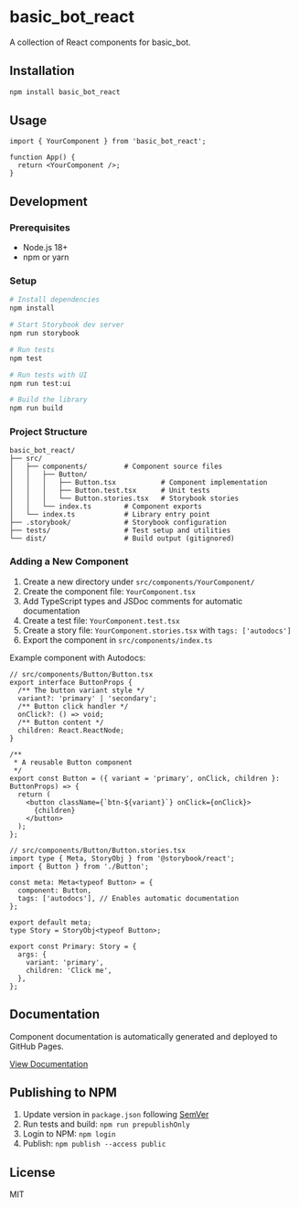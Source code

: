 # basic_bot_react

A collection of React components for basic_bot.

## Installation

```bash
npm install basic_bot_react
```

## Usage

```tsx
import { YourComponent } from 'basic_bot_react';

function App() {
  return <YourComponent />;
}
```

## Development

### Prerequisites

- Node.js 18+
- npm or yarn

### Setup

```bash
# Install dependencies
npm install

# Start Storybook dev server
npm run storybook

# Run tests
npm test

# Run tests with UI
npm run test:ui

# Build the library
npm run build
```

### Project Structure

```
basic_bot_react/
├── src/
│   ├── components/         # Component source files
│   │   ├── Button/
│   │   │   ├── Button.tsx           # Component implementation
│   │   │   ├── Button.test.tsx      # Unit tests
│   │   │   └── Button.stories.tsx   # Storybook stories
│   │   └── index.ts        # Component exports
│   └── index.ts            # Library entry point
├── .storybook/             # Storybook configuration
├── tests/                  # Test setup and utilities
└── dist/                   # Build output (gitignored)
```

### Adding a New Component

1. Create a new directory under `src/components/YourComponent/`
2. Create the component file: `YourComponent.tsx`
3. Add TypeScript types and JSDoc comments for automatic documentation
4. Create a test file: `YourComponent.test.tsx`
5. Create a story file: `YourComponent.stories.tsx` with `tags: ['autodocs']`
6. Export the component in `src/components/index.ts`

Example component with Autodocs:

```tsx
// src/components/Button/Button.tsx
export interface ButtonProps {
  /** The button variant style */
  variant?: 'primary' | 'secondary';
  /** Button click handler */
  onClick?: () => void;
  /** Button content */
  children: React.ReactNode;
}

/**
 * A reusable Button component
 */
export const Button = ({ variant = 'primary', onClick, children }: ButtonProps) => {
  return (
    <button className={`btn-${variant}`} onClick={onClick}>
      {children}
    </button>
  );
};
```

```tsx
// src/components/Button/Button.stories.tsx
import type { Meta, StoryObj } from '@storybook/react';
import { Button } from './Button';

const meta: Meta<typeof Button> = {
  component: Button,
  tags: ['autodocs'], // Enables automatic documentation
};

export default meta;
type Story = StoryObj<typeof Button>;

export const Primary: Story = {
  args: {
    variant: 'primary',
    children: 'Click me',
  },
};
```

## Documentation

Component documentation is automatically generated and deployed to GitHub Pages.

[View Documentation](https://littlebee.github.io/basic_bot_react)

## Publishing to NPM

1. Update version in `package.json` following [SemVer](https://semver.org/)
2. Run tests and build: `npm run prepublishOnly`
3. Login to NPM: `npm login`
4. Publish: `npm publish --access public`

## License

MIT

